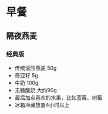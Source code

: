 # 早餐
<a name="GHOvE"></a>
## 隔夜燕麦
<a name="o3ERN"></a>
### 经典版

- 传统滚压燕麦 50g
- 奇亚籽 5g
- 牛奶 100g
- 无糖酸奶 大约90g
- 最后加点喜欢的水果，比如蓝莓、树莓
- 冰箱冷藏放置4小时以上

